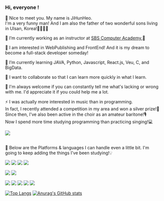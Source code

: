 ### Hi, everyone !
<p>
👋 Nice to meet you. My name is JiHunHeo.<br>
   I'm a very funny man! And I am also the father of two wonderful sons living in Ulsan, Korea!👨‍👩‍👦‍👦

🔭 I’m currently working as an instructor at <a href="https://ulsan.sbsart.com/" target="_blank">SBS Computer Academy.</a>🏢

👀 I am interested in WebPublishing and FrontEnd! And it is my dream to become a full-stack developer someday!

🌱 I’m currently learning JAVA, Python, Javascript, React.js, Veu, C, and BigData.

👯 I want to collaborate so that I can learn more quickly in what I learn.

🤔 I'm always welcome if you can constantly tell me what's lacking or wrong with me. I'd appreciate it if you could help me a lot.

⚡ I was actually more interested in music than in programming.<br>
   In fact, I recently attended a competition in my area and won a silver prize!🥈<br>
   Since then, I've also been active in the choir as an amateur baritone!🎙<br>
   Now I spend more time studying programming than practicing singing!💻
</p>
<a href="mailto:soul070831@gmail.com" target="_blank"><img src="https://img.shields.io/badge/soul070831@gmail.com-1DDB16?style=flat-square&logo=Gmail&logoColor=white"/></a><br><br>
<p>
💪 Below are the Platforms & languages I can handle even a little bit. I'm going to keep adding the things I've been studying!💡
</p>
<p>
   <img src="https://img.shields.io/badge/-HTML5-E34F26?style=flat-square&logo=HTML5&logoColor=white"/>
   <img src="https://img.shields.io/badge/-CSS3-1572B6?style=flat-square&logo=CSS3&logoColor=white"/>
   <img src="https://img.shields.io/badge/-Javascript-F7DF1E?style=flat-square&logo=Javascript&logoColor=black"/>
   <img src="https://img.shields.io/badge/-Jquery-0769AD?style=flat-square&logo=Jquery&logoColor=white"/>
</p>
<p>
   <img src="https://img.shields.io/badge/Git-F05032?style=flat-square&logo=Git&logoColor=white"/>
   <img src="https://img.shields.io/badge/-GitHub-181717?style=flat-square&logo=GitHub&logoColor=white"/>
</p>
<p>
   <img src="https://img.shields.io/badge/-React-61DAFB?style=flat-square&logo=React&logoColor=black"/>
   <img src="https://img.shields.io/badge/-JAVA-007396?style=flat-square&logo=JAVA&logoColor=white"/>
   <img src="https://img.shields.io/badge/-Python-3776AB?style=flat-square&logo=Python&logoColor=white"/>
   <img src="https://img.shields.io/badge/-CLanguages-A8B9CC?style=flat-square&logo=C&logoColor=white"/>
   <img src="https://img.shields.io/badge/-Vue.js-4FC08D?style=flat-square&logo=Vue.js&logoColor=white"/>
</p>

[![Top Langs](https://github-readme-stats.vercel.app/api/top-langs/?username=JiHunHeo)](https://github.com/JiHunHeo/github-readme-stats) [![Anurag's GitHub stats](https://github-readme-stats.vercel.app/api?username=JiHunHeo)](https://github.com/JiHunHeo/github-readme-stats)

